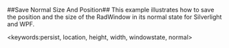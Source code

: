 ##Save Normal Size And Position##
This example illustrates how to save the position and the size of the RadWindow in its normal state for Silverlight and WPF.

<keywords:persist, location, height, width, windowstate, normal>
